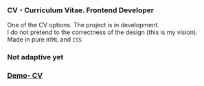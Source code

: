 ### CV - Curriculum Vitae. Frontend Developer

One of the CV options. The project is in development.<br> I do not pretend to the correctness of the design (this is my vision).<br>
Made in pure `HTML` and `CSS`

### Not adaptive yet

### [Demo- CV](https://alexpankov87.github.io/CV/)
